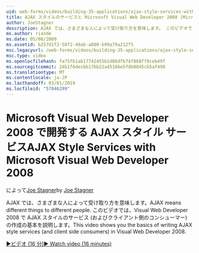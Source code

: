 ```yaml
---
uid: web-forms/videos/building-35-applications/ajax-style-services-with-microsoft-visual-web-developer-2008
title: AJAX スタイルのサービスと Microsoft Visual Web Developer 2008 |Microsoft Docs
author: JoeStagner
description: AJAX では、さまざまな人によって受け取り方を意味します。 このビデオでは、Visual Web 開発用の AJAX スタイルのサービス (およびクライアント側のコンシューマー) の作成の基本を説明.
ms.author: riande
ms.date: 05/08/2009
ms.assetid: b257d1f2-58f2-49ab-a800-b99a79a212f5
msc.legacyurl: /web-forms/videos/building-35-applications/ajax-style-services-with-microsoft-visual-web-developer-2008
msc.type: video
ms.openlocfilehash: fa75fb1ab17742455b1d06dfb74f868ff0ceb49f
ms.sourcegitcommit: 24b1f6decbb17bb22a45166e5fdb0845c65af498
ms.translationtype: MT
ms.contentlocale: ja-JP
ms.lasthandoff: 03/01/2019
ms.locfileid: "57046299"
---
```

<a name="ajax-style-services-with-microsoft-visual-web-developer-2008"></a><span data-ttu-id="473b3-104">Microsoft Visual Web Developer 2008 で開発する AJAX スタイル サービス</span><span class="sxs-lookup"><span data-stu-id="473b3-104">AJAX Style Services with Microsoft Visual Web Developer 2008</span></span>
====================
<span data-ttu-id="473b3-105">によって[Joe Stagner](https://github.com/JoeStagner)</span><span class="sxs-lookup"><span data-stu-id="473b3-105">by [Joe Stagner](https://github.com/JoeStagner)</span></span>

<span data-ttu-id="473b3-106">AJAX では、さまざまな人によって受け取り方を意味します。</span><span class="sxs-lookup"><span data-stu-id="473b3-106">AJAX means different things to different people.</span></span> <span data-ttu-id="473b3-107">このビデオでは、Visual Web Developer 2008 で AJAX スタイルのサービス (およびクライアント側のコンシューマー) の作成の基本を説明します。</span><span class="sxs-lookup"><span data-stu-id="473b3-107">This video shows you the basics of writing AJAX style services (and client side consumers) in Visual Web Developer 2008.</span></span>

[<span data-ttu-id="473b3-108">&#9654;ビデオ (16 分)</span><span class="sxs-lookup"><span data-stu-id="473b3-108">&#9654; Watch video (16 minutes)</span></span>](https://channel9.msdn.com/Blogs/ASP-NET-Site-Videos/ajax-style-services-with-microsoft-visual-web-developer-2008)
